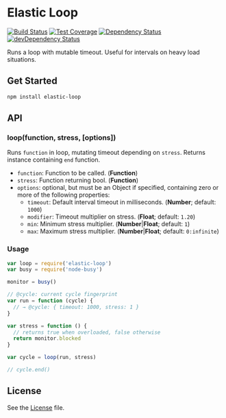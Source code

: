 # Elastic Loop
[![Build Status](https://travis-ci.org/grindcode/elastic-loop.svg?branch=master)](https://travis-ci.org/grindcode/elastic-loop) [![Test Coverage](https://codeclimate.com/github/grindcode/elastic-loop/badges/coverage.svg)](https://codeclimate.com/github/grindcode/elastic-loop/coverage) [![Dependency Status](https://david-dm.org/grindcode/elastic-loop.svg)](https://david-dm.org/grindcode/elastic-loop) [![devDependency Status](https://david-dm.org/grindcode/elastic-loop/dev-status.svg)](https://david-dm.org/grindcode/elastic-loop#info=devDependencies)

Runs a loop with mutable timeout. Useful for intervals on heavy load situations.

## Get Started
```bash
npm install elastic-loop
```

## API
### loop(function, stress, [options])
Runs `function` in loop, mutating timeout depending on `stress`. Returns instance containing `end` function.
* `function`: Function to be called. (**Function**)
* `stress`: Function returning bool. (**Function**)
* `options`: optional, but must be an Object if specified, containing zero or more of the following properties:
  *  `timeout`: Default interval timeout in milliseconds. (**Number**; default: `1000`)
  *  `modifier`: Timeout multiplier on stress. (**Float**; default: `1.20`)
  *  `min`: Minimum stress multiplier. (**Number**|**Float**; default: `1`)
  *  `max`: Maximum stress multiplier. (**Number**|**Float**; default: `0:infinite`)

### Usage
```javascript
var loop = require('elastic-loop')
var busy = require('node-busy')

monitor = busy()

// @cycle: current cycle fingerprint
var run = function (cycle) {
  // → @cycle: { timeout: 1000, stress: 1 }
}

var stress = function () {
  // returns true when overloaded, false otherwise
  return monitor.blocked
}

var cycle = loop(run, stress)

// cycle.end()

```

## License
See the [License](LICENSE) file.
